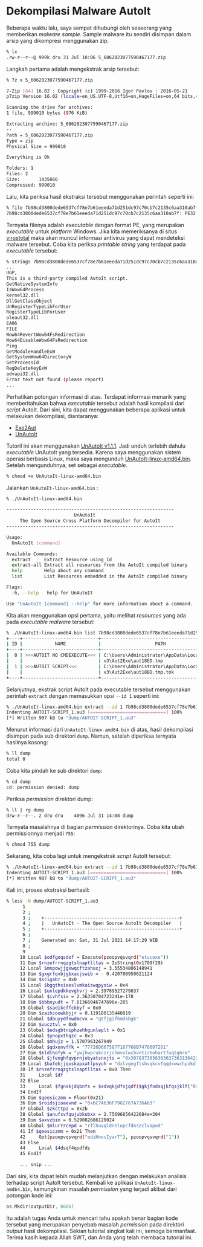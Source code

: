 # Dekompilasi Malware AutoIt


Beberapa waktu lalu, saya sempat dihubungi oleh seseorang yang memberikan _malware sample_. Sample malware itu sendiri disimpan dalam arsip yang dikompresi menggunakan zip.

```bash
% lx
.rw-r--r--@ 999k dru 31 Jul 10:06 5_6062023077590467177.zip
```

Langkah pertama adalah mengekstrak arsip tersebut:

```bash
% 7z x 5_6062023077590467177.zip

7-Zip [64] 16.02 : Copyright (c) 1999-2016 Igor Pavlov : 2016-05-21
p7zip Version 16.02 (locale=en_US.UTF-8,Utf16=on,HugeFiles=on,64 bits,4 CPUs Intel(R) Core(TM) i3-2330M CPU @ 2.20GHz (206A7),ASM)

Scanning the drive for archives:
1 file, 999010 bytes (976 KiB)

Extracting archive: 5_6062023077590467177.zip
--
Path = 5_6062023077590467177.zip
Type = zip
Physical Size = 999010

Everything is Ok

Folders: 1
Files: 2
Size:       1435860
Compressed: 999010
```

Lalu, kita periksa hasil ekstraksi tersebut menggunakan perintah seperti ini:

```bash
% file 7b98cd3800dede6537cf78e7b61eeeda71d251dc97c70cb7c2135c6aa310ab7f 
7b98cd3800dede6537cf78e7b61eeeda71d251dc97c70cb7c2135c6aa310ab7f: PE32 executable (GUI) Intel 80386, for MS Windows
```

Ternyata filenya adalah _executable_ dengan format PE, yang merupakan _executable_ untuk _platform_ Windows. Jika kita memeriksanya di situs [virustotal](https://www.virustotal.com/gui/file/7b98cd3800dede6537cf78e7b61eeeda71d251dc97c70cb7c2135c6aa310ab7f/detection) maka akan muncul informasi antivirus yang dapat mendeteksi malware tersebut. Coba kita periksa _printable string_ yang terdapat pada _executable_ tersebut:

```bash
% strings 7b98cd3800dede6537cf78e7b61eeeda71d251dc97c70cb7c2135c6aa310ab7f | less
...
UGP,
This is a third-party compiled AutoIt script.
GetNativeSystemInfo
IsWow64Process
kernel32.dll
DllGetClassObject
UnRegisterTypeLibForUser
RegisterTypeLibForUser
oleaut32.dll
EA06
FILE
Wow64RevertWow64FsRedirection
Wow64DisableWow64FsRedirection
Ping
GetModuleHandleExW
GetSystemWow64DirectoryW
GetProcessId
RegDeleteKeyExW
advapi32.dll
Error text not found (please report)
...
```

Perhatikan potongan informasi di atas. Terdapat informasi menarik yang memberitahukan bahwa _executable_ tersebut adalah hasil kompilasi dari _script_ AutoIt. Dari sini, kita dapat menggunakan beberapa aplikasi untuk melakukan dekompilasi, diantaranya:

* [Exe2Aut](https://github.com/JacobPimental/exe2aut)
* [UnAutoIt](https://github.com/x0r19x91/UnAutoIt)

Tutoril ini akan menggunakan [UnAutoIt v1.1.1](https://github.com/x0r19x91/UnAutoIt/releases/tag/v1.1.1). Jadi unduh terlebih dahulu _executable_ UnAutoIt yang tersedia. Karena saya menggunakan sistem operasi berbasis Linux, maka saya mengunduh [UnAutoIt-linux-amd64.bin](https://github.com/x0r19x91/UnAutoIt/releases/download/v1.1.1/UnAutoIt-linux-amd64.bin). Setelah mengunduhnya, set sebagai _executable_.

```bash
% chmod +x UnAutoIt-linux-amd64.bin
```

Jalankan `UnAutoIt-linux-amd64.bin` :

```bash
% ./UnAutoIt-linux-amd64.bin 

--------------------------------------------------------------
                         UnAutoIt
     The Open Source Cross Platform Decompiler for AutoIt
--------------------------------------------------------------

Usage:
  UnAutoIt [command]

Available Commands:
  extract     Extract Resource using Id
  extract-all Extract all resources from the AutoIt compiled binary
  help        Help about any command
  list        List Resources embedded in the AutoIt compiled binary

Flags:
  -h, --help   help for UnAutoIt

Use "UnAutoIt [command] --help" for more information about a command.
```

Kita akan menggunakan opsi pertama, yaitu melihat _resources_ yang ada pada _executable malware_ tersebut:

```bash
% ./UnAutoIt-linux-amd64.bin list 7b98cd3800dede6537cf78e7b61eeeda71d251dc97c70cb7c2135c6aa310ab7f 
+----+----------------------------+---------------------------------------------+--------+---------------+
| ID |            NAME            |                    PATH                     |  SIZE  |     TYPE      |
+----+----------------------------+---------------------------------------------+--------+---------------+
|  0 | >>>AUTOIT NO CMDEXECUTE<<< | C:\Users\Administrator\AppData\Local\AutoIt | 0 B    | Empty File    |
|    |                            | v3\Aut2Exe\aut18ED.tmp                      |        |               |
|  1 | >>>AUTOIT SCRIPT<<<        | C:\Users\Administrator\AppData\Local\AutoIt | 1.7 MB | AutoIt Script |
|    |                            | v3\Aut2Exe\aut18BD.tmp.tok                  |        |               |
+----+----------------------------+---------------------------------------------+--------+---------------+
```

Selanjutnya, ekstrak script AutoIt pada executable tersebut menggunakan perintah `extract` dengan memasukkan opsi `--id 1` seperti ini:

```bash
% ./UnAutoIt-linux-amd64.bin extract --id 1 7b98cd3800dede6537cf78e7b61eeeda71d251dc97c70cb7c2135c6aa310ab7f
Indenting AUTOIT-SCRIPT_1.au3 [============================] 100%
[*] Written 907 kB to "dump/AUTOIT-SCRIPT_1.au3"
```

Menurut informasi dari `UnAutoIt-linux-amd64.bin` di atas, hasil dekompilasi disimpan pada sub direktori `dump`. Namun, setelah diperiksa ternyata hasilnya kosong:

```bash
% ll dump 
total 0
```

Coba kita pindah ke sub direktori `dump`:

```bash
% cd dump     
cd: permission denied: dump
```

Periksa _permission_ direktori dump:

```bash
% ll | rg dump
drw-r--r--. 2 dru dru    4096 Jul 31 14:08 dump
```

Ternyata masalahnya di bagian _permission_ direktorinya. Coba kita ubah permissionnya menjadi `755`:

```bash
% chmod 755 dump
```

Sekarang, kita coba lagi untuk mengekstrak _script_ AutoIt tersebut:

```bash
% ./UnAutoIt-linux-amd64.bin extract --id 1 7b98cd3800dede6537cf78e7b61eeeda71d251dc97c70cb7c2135c6aa310ab7f
Indenting AUTOIT-SCRIPT_1.au3 [============================] 100%
[*] Written 907 kB to "dump/AUTOIT-SCRIPT_1.au3"
```

Kali ini, proses ekstraksi berhasil:

```bash
% less -N dump/AUTOIT-SCRIPT_1.au3
      1 
      2 ;
      3 ;    +--------------------------------------------------+
      4 ;    |   UnAutoIt - The Open Source AutoIt Decompiler   |
      5 ;    +--------------------------------------------------+
      6 ;
      7 ;    Generated on: Sat, 31 Jul 2021 14:17:29 WIB
      8 ;
      9 
     10 Local $odfgoqsdof = Execute(pzoopvqsvqrd("etucexe"))
     11 Dim $rnzefrrnqzgtslnaptlltas = IsString(0x1709f29)
     12 Local $mnpowjjgxwqcftzahuxj = 3.55534806148941
     13 Dim $gxgrfqvbjgbxacjswib = - 0.420700950621124
     14 Dim $scigabr = 0x0
     15 Local $bgqthsieeslvmkaiswqpyoiw = 0x4
     16 Local $uxlepdkkevghvrj = 2.39789527279837
     17 Global $ivhfsix = 2.36350704723241e-178
     18 Dim $bbbnyudt = 7.61366046747696e-205
     19 Global $sadikcffckbyf = 0x0
     20 Dim $zaihcoowkbjjr = 0.119180135448819
     21 Global $dbuyydfnwdmcvx = "qtfjgifhmdkbgk"
     22 Dim $vucztvl = 0x0
     23 Global $edsgbtniphzehhgunleplt = 0x1
     24 Global $ynopxthqzc = 0x3
     25 Global $mhujz = 1.5707963267949
     26 Global $qdxonvffk = "77726D6675677167766B7476697261"
     27 Dim $kldlhofyk = "ywjhwprukczrjchmvolwcbvntirbohartfuqtgbre"
     28 Global $jfenghfqvprnjebyatsnxjts = "0x30783738363636373631364237313732373437313735363237353633364137313636373937393736374137383736364537323641373936373646373136373642363737393739373436423643"
     29 Local $bafebjjquskapxatlpsyuh = "dxlvgngftsbvqkcvfqqdxwwchpzkdlwznngayzgjjatbjmt"
     30 If $rnzefrrnqzgtslnaptlltas = 0x0 Then
     31     Local $df
     32 Else
     33     Local $fgnskjdqbnfs = $sdvqkjdfsjqdf($gkjfndsqjkfqsjklf("0x537472696e6753706c697428246773666769757369687566736469662c20222229"))
     34 EndIf
     35 Dim $qeesiczmm = Floor(0x21)
     36 Dim $roidsjioaevnd = "0x6C7A636F7962767A736A63"
     37 Global $zkcttpz = 0x2b
     38 Global $anufxvfqujubkubxx = 2.75696856422684e+304
     39 Dim $axvzbim = 0.529082686120024
     40 Global $mlurrrcepd = "rflhuvqldrelupcfdnszclvapod"
     41 If $qeesiczmm = 0x21 Then
     42     Opt(pzoopvqsvqrd("ediHnocIyarT"), pzoopvqsvqrd("1"))
     43 Else
     44     Local $4dsqf4qsdfds
     45 EndIf

     ... snip ...
```

Dari sini, kita dapat lebih mudah melanjutkan dengan melakukan analisis terhadap script AutoIt tersebut. Kembali ke aplikasi `UnAutoIt-linux-amd64.bin`, kemungkinan masalah _permission_ yang terjadi akibat dari potongan kode ini:

```go
os.Mkdir(outputDir, 0666)
```

Itu adalah tugas Anda untuk mencari tahu apakah benar bagian kode tersebut yang merupakan penyebab masalah _permission_ pada direktori _output_ hasil dekompilasi. Sekian tutorial singkat kali ini, semoga bermanfaat. Terima kasih kepada Allah SWT, dan Anda yang telah membaca tutorial ini.
